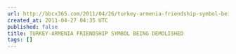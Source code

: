 ```yaml
---
url: http://bbcx365.com/2011/04/26/turkey-armenia-friendship-symbol-being-demolished/
created_at: 2011-04-27 04:35 UTC
published: false
title: TURKEY-ARMENIA FRIENDSHIP SYMBOL BEING DEMOLISHED
tags: []
---
```



